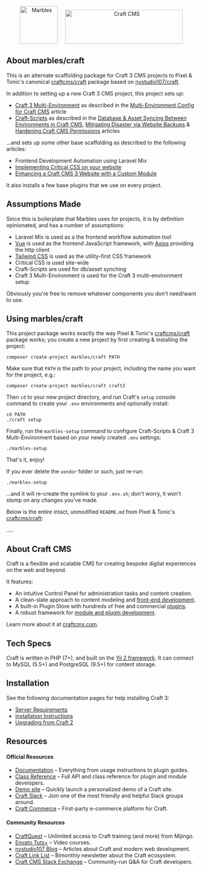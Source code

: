 <p align="center">
<a href="https://www.marbles.be/" target="_blank"><img width="100" height="100" src="http://imgur.com/S5hGxX3.jpg" alt="Marbles"></a>&nbsp;&nbsp;&nbsp;&nbsp;
<a href="https://craftcms.com/" target="_blank"><img width="312" height="90" src="https://craftcms.com/craftcms.svg" alt="Craft CMS"></a>
</p>

## About marbles/craft

This is an alternate scaffolding package for Craft 3 CMS projects to Pixel & Tonic's canonical [craftcms/craft](https://github.com/craftcms/craft) package based on [nystudio107/craft](https://github.com/nystudio107/craft).

In addition to setting up a new Craft 3 CMS project, this project sets up:
 
* [Craft 3 Multi-Environment](https://github.com/nystudio107/craft3-multi-environment) as described in the [Multi-Environment Config for Craft CMS](https://nystudio107.com/blog/multi-environment-config-for-craft-cms) article
* [Craft-Scripts](https://github.com/nystudio107/craft-scripts) as described in the [Database & Asset Syncing Between Environments in Craft CMS](https://nystudio107.com/blog/database-asset-syncing-between-environments-in-craft-cms), [Mitigating Disaster via Website Backups](https://nystudio107.com/blog/mitigating-disaster-via-website-backups) & [Hardening Craft CMS Permissions](https://nystudio107.com/blog/hardening-craft-cms-permissions) articles
  
...and sets up some other base scaffolding as described to the following articles:

* Frontend Development Automation using Laravel Mix
* [Implementing Critical CSS on your website](https://nystudio107.com/blog/implementing-critical-css)
* [Enhancing a Craft CMS 3 Website with a Custom Module](https://nystudio107.com/blog/enhancing-a-craft-cms-3-website-with-a-custom-module)

It also installs a few base plugins that we use on every project.

## Assumptions Made

Since this is boilerplate that Marbles uses for projects, it is by definition opinionated, and has a number of assumptions:

* Laravel Mix is used as a the frontend workflow automation tool
* [Vue](https://github.com/vuejs/vue) is used as the frontend JavaScript framework, with [Axios](https://github.com/axios/axios) providing the http client
* [Tailwind CSS](https://tailwindcss.com/docs/what-is-tailwind) is used as the utility-first CSS framework
* Critical CSS is used site-wide
* Craft-Scripts are used for db/asset synching
* Craft 3 Multi-Environment is used for the Craft 3 multi-environment setup

Obviously you're free to remove whatever components you don't need/want to use.

## Using marbles/craft

This project package works exactly the way Pixel & Tonic's [craftcms/craft](https://github.com/craftcms/craft) package works; you create a new project by first creating & installing the project:

    composer create-project marbles/craft PATH

Make sure that `PATH` is the path to your project, including the name you want for the project, e.g.:

    composer create-project marbles/craft craft3

Then `cd` to your new project directory, and run Craft's `setup` console command to create your `.env` environments and optionally install:

    cd PATH
    ./craft setup

Finally, run the `marbles-setup` command to configure Craft-Scripts & Craft 3 Multi-Environment based on your newly created `.env` settings:

    ./marbles-setup

That's it, enjoy!

If you ever delete the `vendor` folder or such, just re-run:

    ./marbles-setup

...and it will re-create the symlink to your `.env.sh`; don't worry, it won't stomp on any changes you've made.

Below is the entire intact, unmodified `README.md` from Pixel & Tonic's [craftcms/craft](https://github.com/craftcms/craft):

.....

## About Craft CMS

Craft is a flexible and scalable CMS for creating bespoke digital experiences on the web and beyond.

It features:

- An intuitive Control Panel for administration tasks and content creation.
- A clean-slate approach to content modeling and [front-end development](https://docs.craftcms.com/v3/dev/).
- A built-in Plugin Store with hundreds of free and commercial [plugins](https://plugins.craftcms.com/).
- A robust framework for [module and plugin development](https://docs.craftcms.com/v3/extend/).

Learn more about it at [craftcms.com](https://craftcms.com).

## Tech Specs

Craft is written in PHP (7+), and built on the [Yii 2 framework](https://www.yiiframework.com/). It can connect to MySQL (5.5+) and PostgreSQL (9.5+) for content storage.

## Installation

See the following documentation pages for help installing Craft 3:

- [Server Requirements](https://docs.craftcms.com/v3/requirements.html)
- [Installation Instructions](https://docs.craftcms.com/v3/installation.html)
- [Upgrading from Craft 2](https://docs.craftcms.com/v3/upgrade.html)

## Resources

#### Official Resources
- [Documentation](https://docs.craftcms.com/v3/) – Everything from usage instructions to plugin guides. 
- [Class Reference](https://docs.craftcms.com/api/v3/) – Full API and class reference for plugin and module developers.
- [Demo site](https://demo.craftcms.com/) – Quickly launch a personalized demo of a Craft site.
- [Craft Slack](https://craftcms.com/community#slack) – Join one of the most friendly and helpful Slack groups around.
- [Craft Commerce](https://craftcommerce.com/) – First-party e-commerce platform for Craft.

#### Community Resources
- [CraftQuest](https://craftquest.io/) – Unlimited access to Craft training (and more) from Mijingo.
- [Envato Tuts+](https://webdesign.tutsplus.com/categories/craft-cms/courses) – Video courses.
- [nystudio107 Blog](http://straightupcraft.com/) – Articles about Craft and modern web development.
- [Craft Link List](http://craftlinklist.com/) – Bimonthly newsletter about the Craft ecosystem.
- [Craft CMS Stack Exchange](http://craftcms.stackexchange.com/) – Community-run Q&A for Craft developers.
